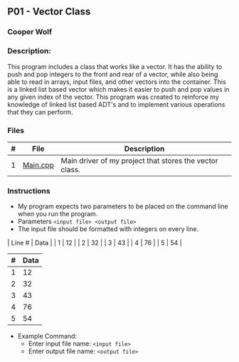 ## P01 - Vector Class
### Cooper Wolf
### Description:

This program includes a class that works like a vector. It has the ability to push and pop integers
to the front and rear of a vector, while also being able to read in arrays, input files, and other 
vectors into the container. This is a linked list based vector which makes it easier to push and pop
values in any given index of the vector. This program was created to reinforce my knowledge of linked
list based ADT's and to implement various operations that they can perform.

### Files

|   #   | File             | Description                                            |
| :---: | ---------------- | --------------------------------------------------     |
|   1   |    [Main.cpp](https://github.com/Coop-Wolf/3013-Algorithms/blob/main/Assignments/P01/main.cpp)      | Main driver of my project that stores the vector class.|

### Instructions

- My program expects two parameters to be placed on the command line when you run the program.
- Parameters `<input file> <output file>`
- The input file should be formatted with integers on every line.


| Line # | Data |
|    1   |  12  |
|    2   |  32  |
|    3   |  43  |
|    4   |  76  |
|    5   |  54  |

|   #   | Data |
| :---: | ---- |
|   1   |  12  |
|   2   |  32  |
|   3   |  43  |
|   4   |  76  |
|   5   |  54  |


- Example Command:
    - Enter input file name: `<input file>`
    - Enter output file name: `<output file>`